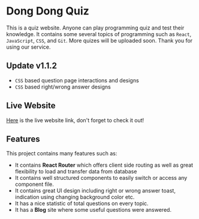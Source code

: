 # Dong Dong Quiz

This is a quiz website. Anyone can play programming quiz and test their knowledge. It contains some several topics of programming such as `React`, `JavaScript`, `CSS`, and `Git`. More quizes will be uploaded soon. Thank you for using our service.

## Update v1.1.2

* `CSS` based question page interactions and designs
* `CSS` based right/wrong answer designs

## Live Website

[Here](https://frabjous-sundae-71e8d1.netlify.app) is the live website link, don't forget to check it out! 


## Features

This project contains many features such as:

* It contains **React Router** which offers client side routing as well as great flexibility to load and transfer data from database
* It contains well structured components to easily switch or access any component file.
* It contains great UI design including right or wrong answer toast, indication using changing background color etc.
* It has a nice statistic of total questions on every topic.
* It has a **Blog** site where some useful questions were answered.
